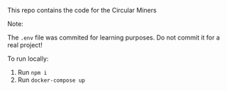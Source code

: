 This repo contains the code for the Circular Miners

Note:

The `.env` file was commited for learning purposes. Do not commit it for a real project!

To run locally:
 1. Run `npm i`
 2. Run `docker-compose up`
